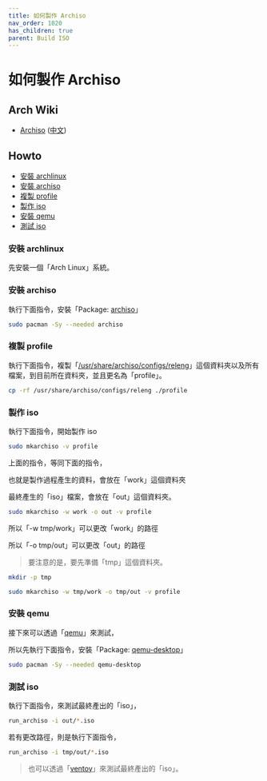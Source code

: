 ```yaml
---
title: 如何製作 Archiso
nav_order: 1020
has_children: true
parent: Build ISO
---
```



# 如何製作 Archiso


## Arch Wiki

* [Archiso](https://wiki.archlinux.org/title/archiso) ([中文](https://wiki.archlinux.org/title/Archiso_(%E7%AE%80%E4%BD%93%E4%B8%AD%E6%96%87)))


## Howto

* [安裝 archlinux](安裝-arch)
* [安裝 archiso](安裝-archiso)
* [複製 profile](複製-profile)
* [製作 iso](製作-iso)
* [安裝 qemu](安裝-qemu)
* [測試 iso](測試-iso)


### 安裝 archlinux

先安裝一個「Arch Linux」系統。


### 安裝 archiso

執行下面指令，安裝「Package: [archiso](https://archlinux.org/packages/extra/any/archiso/)」

``` sh
sudo pacman -Sy --needed archiso
```


### 複製 profile

執行下面指令，複製「[/usr/share/archiso/configs/releng](https://gitlab.archlinux.org/archlinux/archiso/-/tree/master/configs/releng)」這個資料夾以及所有檔案，到目前所在資料夾，並且更名為「profile」。

``` sh
cp -rf /usr/share/archiso/configs/releng ./profile
```


### 製作 iso

執行下面指令，開始製作 iso

``` sh
sudo mkarchiso -v profile
```

上面的指令，等同下面的指令，

也就是製作過程產生的資料，會放在「work」這個資料夾

最終產生的「iso」檔案，會放在「out」這個資料夾。

``` sh
sudo mkarchiso -w work -o out -v profile
```

所以「-w tmp/work」可以更改「work」的路徑

所以「-o tmp/out」可以更改「out」的路徑

> 要注意的是，要先準備「tmp」這個資料夾。

``` sh
mkdir -p tmp

sudo mkarchiso -w tmp/work -o tmp/out -v profile
```


### 安裝 qemu

接下來可以透過「[qemu](https://wiki.archlinux.org/title/QEMU)」來測試，

所以先執行下面指令，安裝「Package: [qemu-desktop](https://archlinux.org/packages/extra/x86_64/qemu-desktop/)」

``` sh
sudo pacman -Sy --needed qemu-desktop
```

### 測試 iso

執行下面指令，來測試最終產出的「iso」，

``` sh
run_archiso -i out/*.iso
```

若有更改路徑，則是執行下面指令，

``` sh
run_archiso -i tmp/out/*.iso
```

> 也可以透過「[ventoy](https://www.ventoy.net/en/index.html)」來測試最終產出的「iso」。


